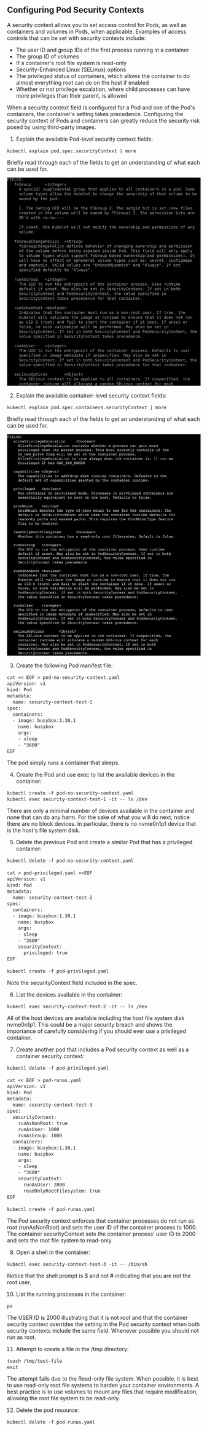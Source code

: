 Configuring Pod Security Contexts
---------------------------------

A security context allows you to set access control for Pods, as well as containers and volumes in Pods, when applicable. Examples of access controls that can be set with security contexts include:

- The user ID and group IDs of the first process running in a container
- The group ID of volumes
- If a container's root file system is read-only
- Security-Enhanced Linux (SELinux) options
- The privileged status of containers, which allows the container to do almost everything root can do on the host if enabled
- Whether or not privilege escalation, where child processes can have more privileges than their parent, is allowed

When a security context field is configured for a Pod and one of the Pod's containers, the container's setting takes precedence. Configuring the security context of Pods and containers can greatly reduce the security risk posed by using third-party images.

1. Explain the available Pod-level security context fields:
  ```
  kubectl explain pod.spec.securityContext | more
  ```

  Briefly read through each of the fields to get an understanding of what each can be used for.

  ![Security Context in Pods](images/pods-security-context.png)


2. Explain the available container-level security context fields:
  ```
  kubectl explain pod.spec.containers.securityContext | more
  ```

  Briefly read through each of the fields to get an understanding of what each can be used for.

  ![Security Context in Containers inside Pods](images/containers-security-context.png)

3. Create the following Pod manifest file:
  ```
  cat << EOF > pod-no-security-context.yaml
  apiVersion: v1
  kind: Pod
  metadata:
    name: security-context-test-1
  spec:
    containers:
    - image: busybox:1.30.1
      name: busybox
      args:
      - sleep
      - "3600"
  EOF
  ```

  The pod simply runs a container that sleeps.

4. Create the Pod and use exec to list the available devices in the container:
  ```
  kubectl create -f pod-no-security-context.yaml
  kubectl exec security-context-test-1 -it -- ls /dev
  ```

  There are only a minimal number of devices available in the container and none that can do any harm. For the sake of what you will do next, notice there are no block devices. In particular, there is no nvme0n1p1 device that is the host's file system disk.

5. Delete the previous Pod and create a similar Pod that has a privileged container:
  ```
  kubectl delete -f pod-no-security-context.yaml

  cat > pod-privileged.yaml <<EOF
  apiVersion: v1
  kind: Pod
  metadata:
    name: security-context-test-2
  spec:
    containers:
    - image: busybox:1.30.1
      name: busybox
      args:
      - sleep
      - "3600"
      securityContext:
        privileged: true
  EOF

  kubectl create -f pod-privileged.yaml
  ```

  Note the securityContext field included in the spec.

6. List the devices available in the container:
  ```
  kubectl exec security-context-test-2 -it -- ls /dev
  ```

  All of the host devices are available including the host file system disk nvme0n1p1. This could be a major security breach and shows the importance of carefully considering if you should ever use a privileged container.

7. Create another pod that includes a Pod security context as well as a container security context:
  ```
  kubectl delete -f pod-privileged.yaml

  cat << EOF > pod-runas.yaml
  apiVersion: v1
  kind: Pod
  metadata:
    name: security-context-test-3
  spec:
    securityContext:
      runAsNonRoot: true
      runAsUser: 1000
      runAsGroup: 1000
    containers:
    - image: busybox:1.30.1
      name: busybox
      args:
      - sleep
      - "3600"
      securityContext:
        runAsUser: 2000
        readOnlyRootFilesystem: true
  EOF

  kubectl create -f pod-runas.yaml
  ```

  The Pod security context enforces that container processes do not run as root (runAsNonRoot) and sets the user ID of the container process to 1000. The container securityContext sets the container process' user ID to 2000 and sets the root file system to read-only.

8. Open a shell in the container:
  ```
  kubectl exec security-context-test-3 -it -- /bin/sh
  ```

  Notice that the shell prompt is $ and not # indicating that you are not the root user.

10. List the running processes in the container:
  ```
  ps
  ```

  The USER ID is 2000 illustrating that it is not root and that the container security context overrides the setting in the Pod security context when both security contexts include the same field. Whenever possible you should not run as root.

11. Attempt to create a file in the /tmp directory:
  ```
  touch /tmp/test-file
  exit
  ```

  The attempt fails due to the Read-only file system. When possible, it is best to use read-only root file systems to harden your container environments. A best practice is to use volumes to mount any files that require modification, allowing the root file system to be read-only.

12. Delete the pod resource:
  ```
  kubectl delete -f pod-runas.yaml
  ```
